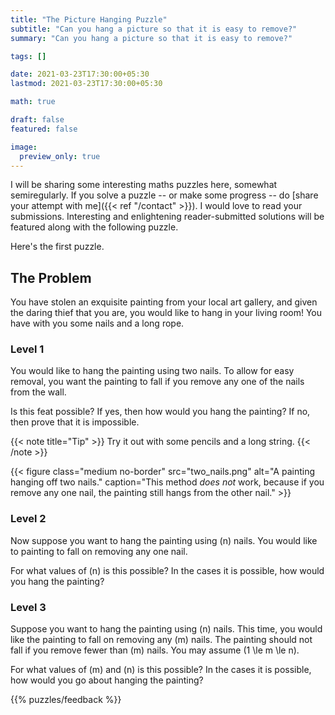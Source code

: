 ```yaml
---
title: "The Picture Hanging Puzzle"
subtitle: "Can you hang a picture so that it is easy to remove?"
summary: "Can you hang a picture so that it is easy to remove?"

tags: []

date: 2021-03-23T17:30:00+05:30
lastmod: 2021-03-23T17:30:00+05:30

math: true

draft: false
featured: false

image:
  preview_only: true
---
```


I will be sharing some interesting maths puzzles here, somewhat semiregularly. If you solve a puzzle -- or make some progress -- do  [share your attempt with me]({{< ref "/contact" >}}). I would love to read your submissions. Interesting and enlightening reader-submitted solutions will be featured along with the following puzzle.

Here's the first puzzle.

## The Problem

You have stolen an exquisite painting from your local art gallery, and given the daring thief that you are, you would like to hang in your living room! You have with you some nails and a long rope.

### Level 1

You would like to hang the painting using two nails. To allow for easy removal, you want the painting to fall if you remove any one of the nails from the wall.

 Is this feat possible? If yes, then how would you hang the painting? If no, then prove that it is impossible.

{{< note title="Tip" >}}
Try it out with some pencils and a long string.
 {{< /note >}}

{{< figure class="medium no-border" src="two_nails.png" alt="A painting hanging off two nails."  caption="This method _does not_ work, because if you remove any one nail, the painting still hangs from the other nail." >}}

### Level 2

Now suppose you want to hang the painting using \(n\) nails. You would like to painting to fall on removing any one nail.

For what values of \(n\) is this possible? 
In the cases it is possible, how would you hang the painting?

### Level 3

Suppose you want to hang the painting using \(n\) nails. This time, you would like the painting to fall on removing any \(m\) nails. The painting should not fall if you remove fewer than \(m\) nails.
You may assume \(1 \le m \le n\). 

For what values of \(m\) and \(n\) is this possible? 
In the cases it is possible, how would you go about hanging the painting?

{{% puzzles/feedback %}}

